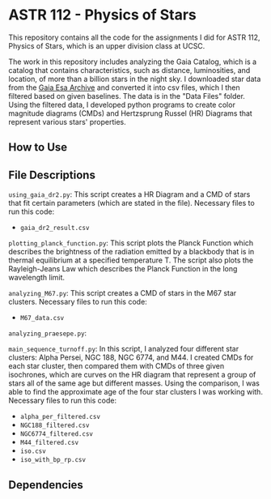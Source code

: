 # ASTR 112 - Physics of Stars 

This repository contains all the code for the assignments I did for ASTR 112, Physics of Stars, which is an upper division class at UCSC.

The work in this repository includes analyzing the Gaia Catalog, which is a catalog that contains characteristics, such as distance, luminosities, and location, of more than a billion stars in the night sky. I downloaded star data from the [Gaia Esa Archive](https://gea.esac.esa.int/archive/) and converted it into csv files, which I then filtered based on given baselines. The data is in the "Data Files" folder. Using the filtered data, I developed python programs to create color magnitude diagrams (CMDs) and Hertzsprung Russel (HR) Diagrams that represent various stars' properties. 

## How to Use 

## File Descriptions
`using_gaia_dr2.py`: This script creates a HR Diagram and a CMD of stars that fit certain parameters (which are stated in the file). Necessary files to run this code: 
* `gaia_dr2_result.csv`

`plotting_planck_function.py`: This script plots the Planck Function which describes the brightness of the radiation emitted by a blackbody that is in thermal equilibrium at a specified temperature T. The script also plots the Rayleigh-Jeans Law which describes the Planck Function in the long wavelength limit. 

`analyzing_M67.py`: This script creates a CMD of stars in the M67 star clusters. Necessary files to run this code: 
* `M67_data.csv`

`analyzing_praesepe.py`: 

`main_sequence_turnoff.py`: In this script, I analyzed four different star clusters: Alpha Persei, NGC 188, NGC 6774, and M44. I created CMDs for each star cluster, then compared them with CMDs of three given isochrones, which are curves on the HR diagram that represent a group of stars all of the same age but different masses. Using the comparison, I was able to find the approximate age of the four star clusters I was working with. Necessary files to run this code: 
* `alpha_per_filtered.csv`
* `NGC188_filtered.csv`
* `NGC6774_filtered.csv`
* `M44_filtered.csv`
* `iso.csv`
* `iso_with_bp_rp.csv`


## Dependencies


